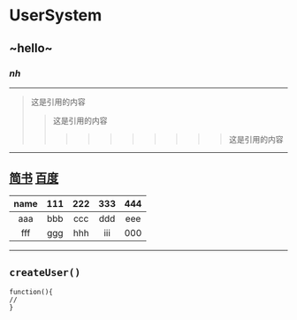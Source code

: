 # UserSystem
## ~hello~
### ***nh***
---
>这是引用的内容
>>这是引用的内容
>>>>>>>>>>这是引用的内容
---

 [简书](http://jianshu.com)
 [百度](http://baidu.com)
 ---
name | 111 | 222 | 333 | 444
:-: | :-: | :-: | :-: | :-:
aaa | bbb | ccc | ddd | eee| 
fff | ggg| hhh | iii | 000|
 ---
  `createUser()`
 ---
```
function(){
//
}
```
